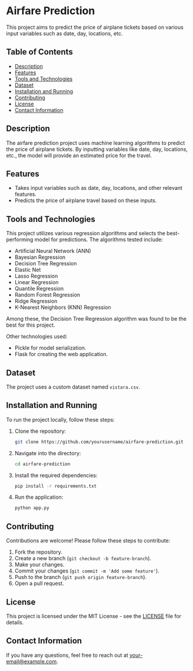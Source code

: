 # Airfare Prediction

This project aims to predict the price of airplane tickets based on various input variables such as date, day, locations, etc.

## Table of Contents

- [Description](#description)
- [Features](#features)
- [Tools and Technologies](#tools-and-technologies)
- [Dataset](#dataset)
- [Installation and Running](#installation-and-running)
- [Contributing](#contributing)
- [License](#license)
- [Contact Information](#contact-information)

## Description

The airfare prediction project uses machine learning algorithms to predict the price of airplane tickets. By inputting variables like date, day, locations, etc., the model will provide an estimated price for the travel.

## Features

- Takes input variables such as date, day, locations, and other relevant features.
- Predicts the price of airplane travel based on these inputs.

## Tools and Technologies

This project utilizes various regression algorithms and selects the best-performing model for predictions. The algorithms tested include:

- Artificial Neural Network (ANN)
- Bayesian Regression
- Decision Tree Regression
- Elastic Net
- Lasso Regression
- Linear Regression
- Quantile Regression
- Random Forest Regression
- Ridge Regression
- K-Nearest Neighbors (KNN) Regression

Among these, the Decision Tree Regression algorithm was found to be the best for this project.

Other technologies used:

- Pickle for model serialization.
- Flask for creating the web application.

## Dataset

The project uses a custom dataset named `vistara.csv`.

## Installation and Running

To run the project locally, follow these steps:

1. Clone the repository:
    ```bash
    git clone https://github.com/yourusername/airfare-prediction.git
    ```
2. Navigate into the directory:
    ```bash
    cd airfare-prediction
    ```
3. Install the required dependencies:
    ```bash
    pip install -r requirements.txt
    ```
4. Run the application:
    ```bash
    python app.py
    ```

## Contributing

Contributions are welcome! Please follow these steps to contribute:

1. Fork the repository.
2. Create a new branch (`git checkout -b feature-branch`).
3. Make your changes.
4. Commit your changes (`git commit -m 'Add some feature'`).
5. Push to the branch (`git push origin feature-branch`).
6. Open a pull request.

## License

This project is licensed under the MIT License - see the [LICENSE](LICENSE) file for details.

## Contact Information

If you have any questions, feel free to reach out at [your-email@example.com](mailto:your-email@example.com).
